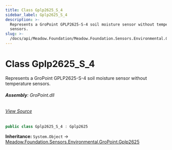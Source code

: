 ```yaml
---
title: Class Gplp2625_S_4
sidebar_label: Gplp2625_S_4
description: >-
  Represents a GroPoint GPLP2625-S-4 soil moisture sensor without temperature
  sensors.
slug: >-
  /docs/api/Meadow.Foundation/Meadow.Foundation.Sensors.Environmental.GroPoint/Gplp2625_S_4
---
```

# Class Gplp2625_S_4
Represents a GroPoint GPLP2625-S-4 soil moisture sensor without temperature sensors.

###### **Assembly**: GroPoint.dll
###### [View Source](https://github.com/WildernessLabs/Meadow.Foundation.git/blob/develop/Source/Meadow.Foundation.Peripherals/Sensors.Environmental.GroPoint/Driver/Drivers/Gplp2625_S_4.cs#L8)
```csharp title="Declaration"
public class Gplp2625_S_4 : Gplp2625
```
**Inheritance:** `System.Object` -> [Meadow.Foundation.Sensors.Environmental.GroPoint.Gplp2625](../Meadow.Foundation.Sensors.Environmental.GroPoint/Gplp2625)

